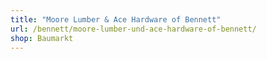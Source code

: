 ```yaml
---
title: "Moore Lumber & Ace Hardware of Bennett"
url: /bennett/moore-lumber-und-ace-hardware-of-bennett/
shop: Baumarkt
---
```

